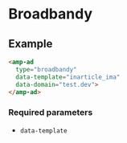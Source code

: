 # Broadbandy

## Example

```html
<amp-ad
  type="broadbandy"
  data-template="inarticle_ima"
  data-domain="test.dev">
</amp-ad>
```

### Required parameters

-   `data-template`
